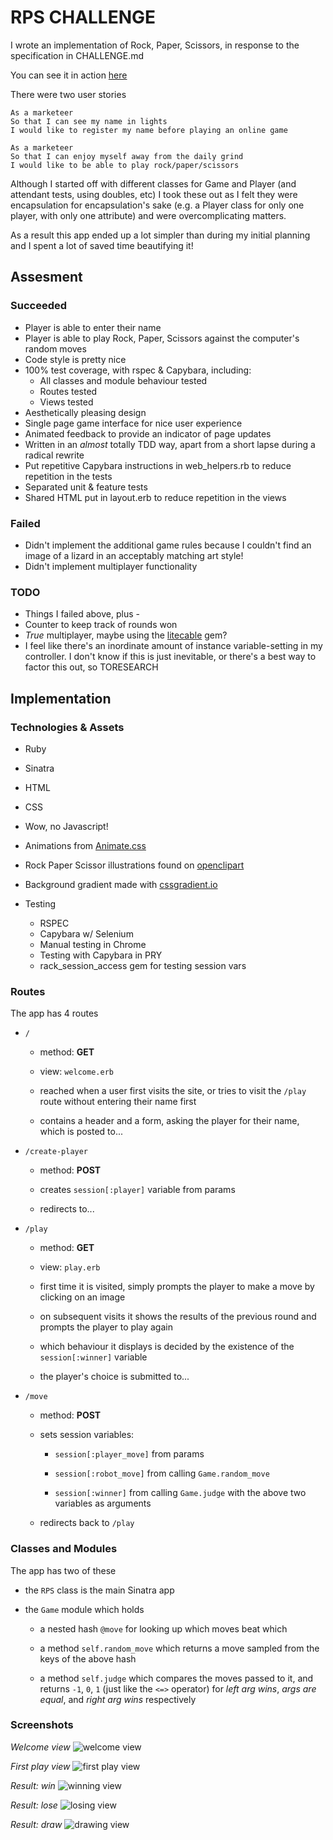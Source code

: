 # RPS CHALLENGE

I wrote an implementation of Rock, Paper, Scissors, in response to the specification in CHALLENGE.md

You can see it in action [here](https://evening-river-24594.herokuapp.com/)

There were two user stories

```
As a marketeer
So that I can see my name in lights
I would like to register my name before playing an online game

As a marketeer
So that I can enjoy myself away from the daily grind
I would like to be able to play rock/paper/scissors
```

Although I started off with different classes for Game and Player (and attendant tests, using doubles, etc) I took these out as I felt they were encapsulation for encapsulation's sake (e.g. a Player class for only one player, with only one attribute) and were overcomplicating matters.

As a result this app ended up a lot simpler than during my initial planning and I spent a lot of saved time beautifying it!

## Assesment


### Succeeded


- Player is able to enter their name
- Player is able to play Rock, Paper, Scissors against the computer's random moves
- Code style is pretty nice
- 100% test coverage, with rspec & Capybara, including:
  - All classes and module behaviour tested
  - Routes tested
  - Views tested
- Aesthetically pleasing design
- Single page game interface for nice user experience
- Animated feedback to provide an indicator of page updates
- Written in an _almost_ totally TDD way, apart from a short lapse during a radical rewrite
- Put repetitive Capybara instructions in web_helpers.rb to reduce repetition in the tests
- Separated unit & feature tests
- Shared HTML put in layout.erb to reduce repetition in the views


### Failed


- Didn't implement the additional game rules because I couldn't find an image of a lizard in an acceptably matching art style!
- Didn't implement multiplayer functionality


### TODO


- Things I failed above, plus -
- Counter to keep track of rounds won
- *True* multiplayer, maybe using the [litecable](https://github.com/palkan/litecable) gem?
- I feel like there's an inordinate amount of instance variable-setting in my controller. I don't know if this is just inevitable, or there's a best way to factor this out, so TORESEARCH

## Implementation


### Technologies & Assets


- Ruby
- Sinatra
- HTML
- CSS
- Wow, no Javascript!

- Animations from [Animate.css](https://animate.style/)
- Rock Paper Scissor illustrations found on [openclipart](https://openclipart.org/artist/mazeo)
- Background gradient made with [cssgradient.io](https://cssgradient.io/)

- Testing
  - RSPEC
  - Capybara w/ Selenium
  - Manual testing in Chrome
  - Testing with Capybara in PRY
  - rack_session_access gem for testing session vars


### Routes


  The app has 4 routes

  * `/`
    - method: **GET**

    - view: `welcome.erb`

    - reached when a user first visits the site, or tries to visit the `/play` route without entering their name first

    - contains a header and a form, asking the player for their name, which is posted to...

  * `/create-player`

    - method: **POST**

    - creates `session[:player]` variable from params
    - redirects to...

  * `/play`

    - method: **GET**

    - view: `play.erb`

    - first time it is visited, simply prompts the player to make a move by clicking on an image

    - on subsequent visits it shows the results of the previous round and prompts the player to play again

    - which behaviour it displays is decided by the existence of the `session[:winner]` variable

    - the player's choice is submitted to...

  * `/move`

    - method: **POST**

    - sets session variables:

      - `session[:player_move]` from params

      - `session[:robot_move]` from calling `Game.random_move`

      - `session[:winner]` from calling `Game.judge` with the above two variables as arguments
    
    - redirects back to `/play`


### Classes and Modules


  The app has two of these

  - the `RPS` class is the main Sinatra app

  - the `Game` module which holds

    -  a nested hash `@move` for looking up which moves beat which

    - a method `self.random_move` which returns a move sampled from the keys of the above hash

    - a method `self.judge` which compares the moves passed to it, and returns `-1`, `0`, `1` (just like the `<=>` operator) for _left arg wins_, _args are equal_, and _right arg wins_ respectively


### Screenshots

*Welcome view*
![welcome view](https://github.com/sa-mcquanzie/rps-challenge/blob/main/screenshots/welcome.png?raw=true)

*First play view*
![first play view](https://github.com/sa-mcquanzie/rps-challenge/blob/main/screenshots/first-play.png?raw=true)

*Result: win*
![winning view](https://github.com/sa-mcquanzie/rps-challenge/blob/main/screenshots/win.png?raw=true)

*Result: lose*
![losing view](https://github.com/sa-mcquanzie/rps-challenge/blob/main/screenshots/lose.png?raw=true)

*Result: draw*
![drawing view](https://github.com/sa-mcquanzie/rps-challenge/blob/main/screenshots/draw.png?raw=true)



